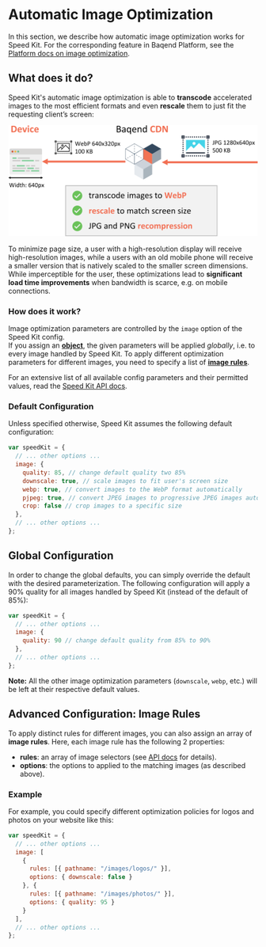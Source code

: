 # Automatic Image Optimization

In this section, we describe how automatic image optimization works for Speed Kit. 
For the corresponding feature in Baqend Platform, see the [Platform docs on image optimization](../image-optimization/).


## What does it do?

Speed Kit's automatic image optimization is able to **transcode** accelerated images to the most efficient formats and even **rescale** them to just fit the requesting client’s screen: 

![Baqend optimizes your images automatically and on-the-fly.](image-optimization-speed-kit.png)

To minimize page size, a user with a high-resolution display will receive high-resolution images, while a users with an old mobile phone will receive a smaller version that is natively scaled to the smaller screen dimensions. 
While imperceptible for the user, these optimizations lead to **significant load time improvements** when bandwidth is scarce, e.g. on mobile connections.

### How does it work? 

Image optimization parameters are controlled by the `image` option of the Speed Kit config.  
If you assign an [**object**](#global-configuration), the given parameters will be applied *globally*, i.e. to every image handled by Speed Kit. 
To apply different optimization parameters for different images, you need to specify a list of [**image rules**](#advanced-configuration-image-rules). 

For an extensive list of all available config parameters and their permitted values, read the [Speed Kit API docs](../speed-kit/api/#ImageOptions). 

### Default Configuration
Unless specified otherwise, Speed Kit assumes the following default configuration:

```js
var speedKit = {
  // ... other options ...
  image: {
    quality: 85, // change default quality two 85% 
    downscale: true, // scale images to fit user's screen size
    webp: true, // convert images to the WebP format automatically
    pjpeg: true, // convert JPEG images to progressive JPEG images automatically
    crop: false // crop images to a specific size
  },
  // ... other options ...
};
```

## Global Configuration

In order to change the global defaults, you can simply override the default with the desired parameterization. 
The following configuration will apply a 90% quality for all images handled by Speed Kit (instead of the default of 85%):

```js
var speedKit = {
  // ... other options ...
  image: {
    quality: 90 // change default quality from 85% to 90%
  },
  // ... other options ...
};
```

**Note:** All the other image optimization parameters (`downscale`, `webp`, etc.) will be left at their respective default values. 

## Advanced Configuration: Image Rules

To apply distinct rules for different images, you can also assign an array of **image rules**. 
Here, each image rule has the following 2 properties: 

- **rules**: an array of image selectors (see [API docs](../speed-kit/api/#ImageRule) for details).
- **options**: the options to applied to the matching images (as described above).


### Example

For example, you could specify different optimization policies for logos and photos on your website like this:

```js
var speedKit = {
  // ... other options ...
  image: [
    {
      rules: [{ pathname: "/images/logos/" }],
      options: { downscale: false }
    }, {
      rules: [{ pathname: "/images/photos/" }],
      options: { quality: 95 }
    }
  ],
  // ... other options ...
};
```


